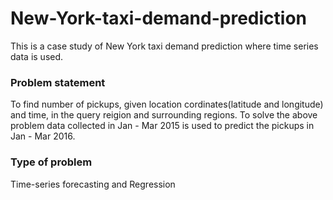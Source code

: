 # New-York-taxi-demand-prediction
This is a case study of New York taxi demand prediction where time series data is used.

### Problem statement
To find number of pickups, given location cordinates(latitude and longitude) and time, in the query reigion and surrounding regions.
To solve the above problem data collected in Jan - Mar 2015 is used to predict the pickups in Jan - Mar 2016.

### Type of problem
Time-series forecasting and Regression
